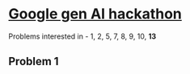 # [Google gen AI hackathon](https://devfolio.co/google-genaiexchange/dashboard)

Problems interested in - 1, 2, 5, 7, 8, 9, 10, **13**

## Problem 1
